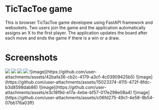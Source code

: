 # TicTacToe game
This is browser TicTacToe game developew using FastAPI framework and websokets. Two users join the game and the application automatically assigns an X to the first player. The application updates the board after each move and ends the game if there is a win or a draw.
<h1>Screenshots</h3> 
<img src=https://github.com/user-attachments/assets/42bafa36-cb2c-4179-a3cf-4c03909425b5 />
<img src=https://github.com/user-attachments/assets/15023374-4115-472f-8fdc-b3d8598dab86 />
<img src=https://github.com/user-attachments/assets/e3c18f9d-e17a-4ebe-bf57-017e298e08a4 />
<img src=https://github.com/user-attachments/assets/c06fd275-49c1-4e58-9b54-07bb176a03ff />
![image](https://github.com/user-attachments/assets/42bafa36-cb2c-4179-a3cf-4c03909425b5)
![image](https://github.com/user-attachments/assets/15023374-4115-472f-8fdc-b3d8598dab86)
![image](https://github.com/user-attachments/assets/e3c18f9d-e17a-4ebe-bf57-017e298e08a4)
![image](https://github.com/user-attachments/assets/c06fd275-49c1-4e58-9b54-07bb176a03ff)


